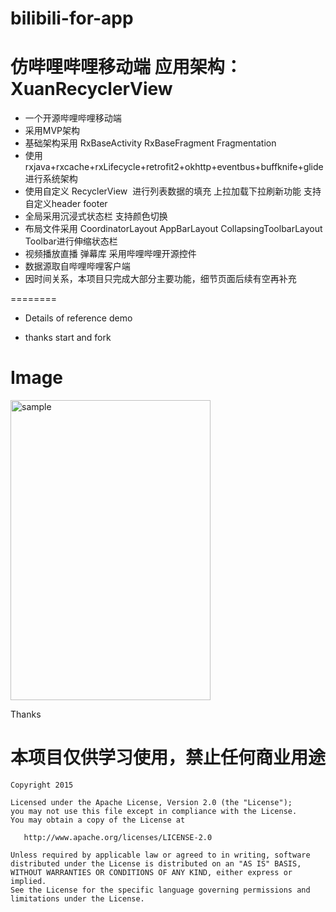 # bilibili-for-app
仿哔哩哔哩移动端
应用架构：
XuanRecyclerView
========
- 一个开源哔哩哔哩移动端
- 采用MVP架构
- 基础架构采用 RxBaseActivity RxBaseFragment Fragmentation
- 使用 rxjava+rxcache+rxLifecycle+retrofit2+okhttp+eventbus+buffknife+glide 进行系统架构
- 使用自定义 RecyclerView  进行列表数据的填充 上拉加载下拉刷新功能 支持自定义header footer
- 全局采用沉浸式状态栏 支持颜色切换
- 布局文件采用 CoordinatorLayout AppBarLayout CollapsingToolbarLayout Toolbar进行伸缩状态栏
- 视频播放直播 弹幕库 采用哔哩哔哩开源控件
- 数据源取自哔哩哔哩客户端 
- 因时间关系，本项目只完成大部分主要功能，细节页面后续有空再补充

========

- Details of reference demo

- thanks start and fork


Image
========
<img src="https://github.com/xiansenxuan/bilibili-for-app/blob/master/images/" width = "320" height = "480" alt="sample"/>

Thanks

本项目仅供学习使用，禁止任何商业用途
========

```
Copyright 2015

Licensed under the Apache License, Version 2.0 (the "License");
you may not use this file except in compliance with the License.
You may obtain a copy of the License at

   http://www.apache.org/licenses/LICENSE-2.0

Unless required by applicable law or agreed to in writing, software
distributed under the License is distributed on an "AS IS" BASIS,
WITHOUT WARRANTIES OR CONDITIONS OF ANY KIND, either express or implied.
See the License for the specific language governing permissions and
limitations under the License.
```
